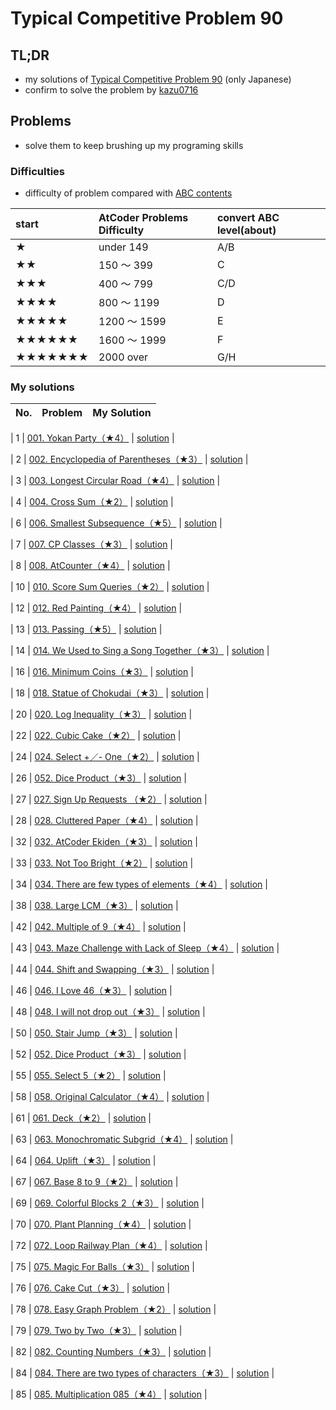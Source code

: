 # Typical Competitive Problem 90

## TL;DR

- my solutions of [ Typical Competitive Problem 90](https://atcoder.jp/contests/typical90) (only Japanese)
- confirm to solve the problem by [kazu0716](https://atcoder.jp/users/kazu_0716)
 
## Problems

- solve them to keep brushing up my programing skills

### Difficulties

- difficulty of problem compared with [ABC contents](https://atcoder.jp/contests/archive?ratedType=1&category=0&keyword=)

|start|AtCoder Problems Difficulty|convert ABC level(about)|
|:----|:----|:----|
|★|under 149|A/B|
|★★|150 ～ 399|C|
|★★★|400 ～ 799|C/D|
|★★★★|800 ～ 1199|D|
|★★★★★|1200 ～ 1599|E|
|★★★★★★|1600 ～ 1999|F|
|★★★★★★★|2000 over|G/H|

### My solutions

| No. | Problem | My Solution |
|:----|:----|:----|

| 1 | [001. Yokan Party（★4）](https://atcoder.jp/contests/typical90/tasks/typical90_a) | [solution](./1.py) |

| 2 | [002. Encyclopedia of Parentheses（★3）](https://atcoder.jp/contests/typical90/tasks/typical90_b) | [solution](./2.py) |

| 3 | [003. Longest Circular Road（★4）](https://atcoder.jp/contests/typical90/tasks/typical90_c) | [solution](./3.py) |

| 4 | [004. Cross Sum（★2）](https://atcoder.jp/contests/typical90/tasks/typical90_d) | [solution](./4.py) |

| 6 | [006. Smallest Subsequence（★5）](https://atcoder.jp/contests/typical90/tasks/typical90_f) | [solution](./6.py) |

| 7 | [007. CP Classes（★3）](https://atcoder.jp/contests/typical90/tasks/typical90_g) | [solution](./7.py) |

| 8 | [008. AtCounter（★4）](https://atcoder.jp/contests/typical90/tasks/typical90_h) | [solution](./8.py) |

| 10 | [010. Score Sum Queries（★2）](https://atcoder.jp/contests/typical90/tasks/typical90_j) | [solution](./10.py) |

| 12 | [012. Red Painting（★4）](https://atcoder.jp/contests/typical90/tasks/typical90_l) | [solution](./12.py) |

| 13 | [013. Passing（★5）](https://atcoder.jp/contests/typical90/tasks/typical90_m) | [solution](./13.py) |

| 14 | [014. We Used to Sing a Song Together（★3）](https://atcoder.jp/contests/typical90/tasks/typical90_n) | [solution](./14.py) |

| 16 | [016. Minimum Coins（★3）](https://atcoder.jp/contests/typical90/tasks/typical90_p) | [solution](./16.py) |

| 18 | [018. Statue of Chokudai（★3）](https://atcoder.jp/contests/typical90/tasks/typical90_r) | [solution](./18.py) |

| 20 | [020. Log Inequality（★3）](https://atcoder.jp/contests/typical90/tasks/typical90_t) | [solution](./20.py) |

| 22 | [022. Cubic Cake（★2）](https://atcoder.jp/contests/typical90/tasks/typical90_v) | [solution](./22.py) |

| 24 | [024. Select +／- One（★2）](https://atcoder.jp/contests/typical90/tasks/typical90_x) | [solution](./24.py) |

| 26 | [052. Dice Product（★3）](https://atcoder.jp/contests/typical90/tasks/typical90_az) | [solution](./26.py) |

| 27 | [027. Sign Up Requests （★2）](https://atcoder.jp/contests/typical90/tasks/typical90_aa) | [solution](./27.py) |

| 28 | [028. Cluttered Paper（★4）](https://atcoder.jp/contests/typical90/tasks/typical90_ab) | [solution](./28.py) |

| 32 | [032. AtCoder Ekiden（★3）](https://atcoder.jp/contests/typical90/tasks/typical90_af) | [solution](./32.py) |

| 33 | [033. Not Too Bright（★2）](https://atcoder.jp/contests/typical90/tasks/typical90_ag) | [solution](./33.py) |

| 34 | [034. There are few types of elements（★4）](https://atcoder.jp/contests/typical90/tasks/typical90_ah) | [solution](./34.py) |

| 38 | [038. Large LCM（★3）](https://atcoder.jp/contests/typical90/tasks/typical90_al) | [solution](./38.py) |

| 42 | [042. Multiple of 9（★4）](https://atcoder.jp/contests/typical90/tasks/typical90_ap) | [solution](./42.py) |

| 43 | [043. Maze Challenge with Lack of Sleep（★4）](https://atcoder.jp/contests/typical90/tasks/typical90_aq) | [solution](./43.py) |

| 44 | [044. Shift and Swapping（★3）](https://atcoder.jp/contests/typical90/tasks/typical90_ar) | [solution](./44.py) |

| 46 | [046. I Love 46（★3）](https://atcoder.jp/contests/typical90/tasks/typical90_at) | [solution](./46.py) |

| 48 | [048. I will not drop out（★3）](https://atcoder.jp/contests/typical90/tasks/typical90_av) | [solution](./48.py) |

| 50 | [050. Stair Jump（★3）](https://atcoder.jp/contests/typical90/tasks/typical90_ax) | [solution](./50.py) |

| 52 | [052. Dice Product（★3）](https://atcoder.jp/contests/typical90/tasks/typical90_az) | [solution](./52.py) |

| 55 | [055. Select 5（★2）](https://atcoder.jp/contests/typical90/tasks/typical90_bc) | [solution](./55.py) |

| 58 | [058. Original Calculator（★4）](https://atcoder.jp/contests/typical90/tasks/typical90_bf) | [solution](./58.py) |

| 61 | [061. Deck（★2）](https://atcoder.jp/contests/typical90/tasks/typical90_bi) | [solution](./61.py) |

| 63 | [063. Monochromatic Subgrid（★4）](https://atcoder.jp/contests/typical90/tasks/typical90_bk) | [solution](./63.py) |

| 64 | [064. Uplift（★3）](https://atcoder.jp/contests/typical90/tasks/typical90_bl) | [solution](./64.py) |

| 67 | [067. Base 8 to 9（★2）](https://atcoder.jp/contests/typical90/tasks/typical90_bo) | [solution](./67.py) |

| 69 | [069. Colorful Blocks 2（★3）](https://atcoder.jp/contests/typical90/tasks/typical90_bq) | [solution](./69.py) |

| 70 | [070. Plant Planning（★4）](https://atcoder.jp/contests/typical90/tasks/typical90_br) | [solution](./70.py) |

| 72 | [072. Loop Railway Plan（★4）](https://atcoder.jp/contests/typical90/tasks/typical90_bt) | [solution](./72.py) |

| 75 | [075. Magic For Balls（★3）](https://atcoder.jp/contests/typical90/tasks/typical90_bw) | [solution](./75.py) |

| 76 | [076. Cake Cut（★3）](https://atcoder.jp/contests/typical90/tasks/typical90_bx) | [solution](./76.py) |

| 78 | [078. Easy Graph Problem（★2）](https://atcoder.jp/contests/typical90/tasks/typical90_bz) | [solution](./78.py) |

| 79 | [079. Two by Two（★3）](https://atcoder.jp/contests/typical90/tasks/typical90_ca) | [solution](./79.py) |

| 82 | [082. Counting Numbers（★3）](https://atcoder.jp/contests/typical90/tasks/typical90_cd) | [solution](./82.py) |

| 84 | [084. There are two types of characters（★3）](https://atcoder.jp/contests/typical90/tasks/typical90_cf) | [solution](./84.py) |

| 85 | [085. Multiplication 085（★4）](https://atcoder.jp/contests/typical90/tasks/typical90_cg) | [solution](./85.py) |

